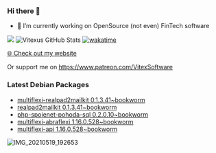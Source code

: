 ### Hi there 👋

- 🔭 I’m currently working on OpenSource  (not even) FinTech software

![](https://komarev.com/ghpvc/?username=Vitexus)
![Vitexus GitHub Stats](https://github-readme-stats.vercel.app/api?username=Vitexus&show_icons=true)
[![wakatime](https://wakatime.com/badge/user/5abba9ca-813e-43ac-9b5f-b1cfdf3dc1c7.svg)](https://wakatime.com/@5abba9ca-813e-43ac-9b5f-b1cfdf3dc1c7)

<p><a href="https://vitexsoftware.cz">🌐 Check out my website</a></p>

Or support me on https://www.patreon.com/VitexSoftware

### Latest Debian Packages
<!-- DEBIAN-PACKAGES-LIST:START -->
- [multiflexi-realpad2mailkit 0.1.3.41~bookworm](https://repo.vitexsoftware.com/package.php?package=multiflexi-realpad2mailkit)
- [realpad2mailkit 0.1.3.41~bookworm](https://repo.vitexsoftware.com/package.php?package=realpad2mailkit)
- [php-spojenet-pohoda-sql 0.2.0.10~bookworm](https://repo.vitexsoftware.com/package.php?package=php-spojenet-pohoda-sql)
- [multiflexi-abraflexi 1.16.0.528~bookworm](https://repo.vitexsoftware.com/package.php?package=multiflexi-abraflexi)
- [multiflexi-api 1.16.0.528~bookworm](https://repo.vitexsoftware.com/package.php?package=multiflexi-api)
<!-- DEBIAN-PACKAGES-LIST:END -->

![IMG_20210519_192653](https://user-images.githubusercontent.com/2621130/120022731-1bd48900-bfed-11eb-90f9-4f88f560b8b7.jpg)

<!--
**Vitexus/Vitexus** is a ✨ _special_ ✨ repository because its `README.md` (this file) appears on your GitHub profile.

Here are some ideas to get you started:

- 🌱 I’m currently learning ...
- 👯 I’m looking to collaborate on ...
- 🤔 I’m looking for help with ...
- 💬 Ask me about ...
- 📫 How to reach me: ...
- 😄 Pronouns: ...
- ⚡ Fun fact: ...
-->


